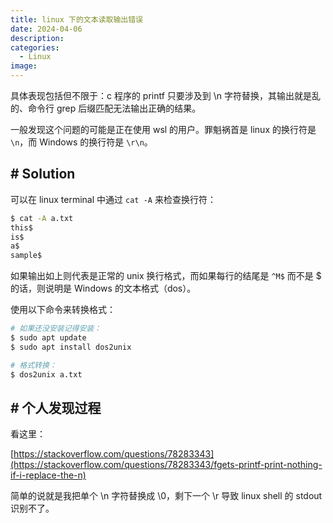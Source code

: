 ```yaml
---
title: linux 下的文本读取输出错误
date: 2024-04-06
description: 
categories: 
  - Linux
image: 
---
```


具体表现包括但不限于：c 程序的 printf 只要涉及到 \n 字符替换，其输出就是乱的、命令行 grep 后缀匹配无法输出正确的结果。

一般发现这个问题的可能是正在使用 wsl 的用户。罪魁祸首是 linux 的换行符是 `\n`，而 Windows 的换行符是 `\r\n`。

## # Solution

可以在 linux terminal 中通过 `cat -A` 来检查换行符：

```sh
$ cat -A a.txt
this$
is$
a$
sample$
```

如果输出如上则代表是正常的 unix 换行格式，而如果每行的结尾是 `^M$` 而不是 $ 的话，则说明是 Windows 的文本格式（dos）。

使用以下命令来转换格式：

```sh
# 如果还没安装记得安装：
$ sudo apt update
$ sudo apt install dos2unix
```

```sh
# 格式转换：
$ dos2unix a.txt
```

## # 个人发现过程

看这里：

[https://stackoverflow.com/questions/78283343](https://stackoverflow.com/questions/78283343/fgets-printf-print-nothing-if-i-replace-the-n)


简单的说就是我把单个 \n 字符替换成 \0，剩下一个 \r 导致 linux shell 的 stdout 识别不了。